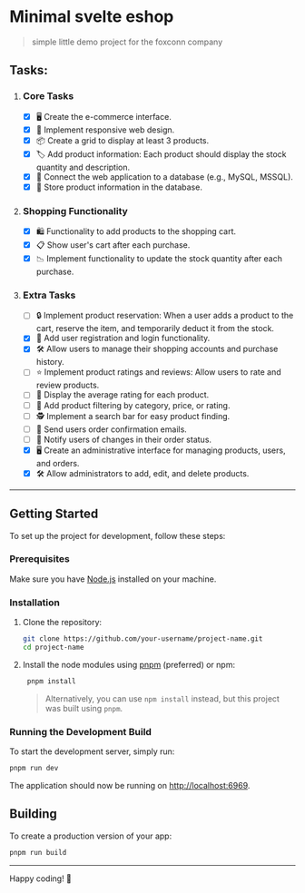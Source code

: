 # Minimal svelte eshop

> simple little demo project for the foxconn company

## Tasks:

1. ### Core Tasks

   - [X] 🖥️ Create the e-commerce interface.
   - [X] 📱 Implement responsive web design.
   - [X] 📦 Create a grid to display at least 3 products.
   - [X] 🏷️ Add product information: Each product should display the stock quantity and description.
   - [X] 🔗 Connect the web application to a database (e.g., MySQL, MSSQL).
   - [X] 💾 Store product information in the database.
2. ### Shopping Functionality

   - [X] 🛍️ Functionality to add products to the shopping cart.
   - [X] 📋 Show user's cart after each purchase.
   - [X] 📉 Implement functionality to update the stock quantity after each purchase.
3. ### Extra Tasks

   - [ ] 🔒 Implement product reservation: When a user adds a product to the cart, reserve the item, and temporarily deduct it from the stock.
   - [X] 👤 Add user registration and login functionality.
   - [X] 🛠️ Allow users to manage their shopping accounts and purchase history.
   - [ ] ⭐ Implement product ratings and reviews: Allow users to rate and review products.
   - [ ] 🌟 Display the average rating for each product.
   - [ ] 🔎 Add product filtering by category, price, or rating.
   - [ ] 🕵️ Implement a search bar for easy product finding.
   - [ ] 📧 Send users order confirmation emails.
   - [ ] 📨 Notify users of changes in their order status.
   - [X] 🖥️ Create an administrative interface for managing products, users, and orders.
   - [X] 🛠️ Allow administrators to add, edit, and delete products.

---

## Getting Started

To set up the project for development, follow these steps:

### Prerequisites

Make sure you have [Node.js](https://nodejs.org/) installed on your machine.

### Installation

1. Clone the repository:

   ```sh
   git clone https://github.com/your-username/project-name.git
   cd project-name
   ```
2. Install the node modules using [pnpm](https://pnpm.io/installation "installation guide") (preferred) or npm:

   ```sh
    pnpm install
   ```

   > Alternatively, you can use `npm install` instead, but this project was built using `pnpm`.
   >

### Running the Development Build

To start the development server, simply run:

```sh
pnpm run dev
```

The application should now be running on [http://localhost:6969](http://localhost:6969/).

## Building

To create a production version of your app:

```bash
pnpm run build
```

---

Happy coding! 🌟
